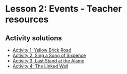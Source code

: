 # Lesson 2: Events - Teacher resources

## Activity solutions

* [Activity 1: Yellow Brick Road](/courses/csintro/teacherzone/events/activity-1)
* [Activity 2: Sing a Song of Sixpence](/courses/csintro/teacherzone/events/activity-2)
* [Activity 3: Last Stand at the Alamo](/courses/csintro/teacherzone/events/activity-3)
* [Activity 4: The Linked Wall](/courses/csintro/teacherzone/events/activity-4)